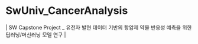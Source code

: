 # SwUniv_CancerAnalysis


| SW Capstone Project _  유전자 발현 데이터 기반의 항암제 약물 반응성 예측을 위한 딥러닝/머신러닝 모델 연구 |
